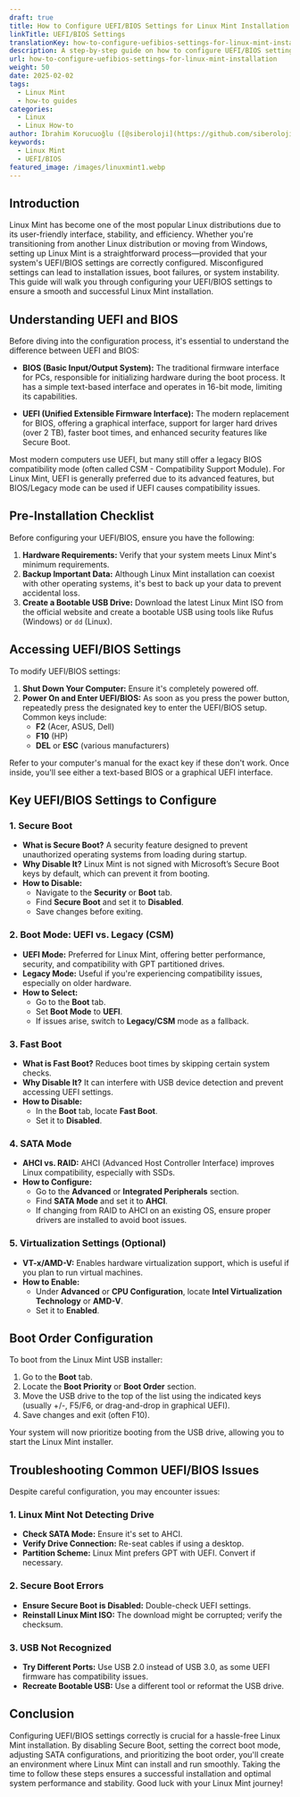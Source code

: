 ```yaml
---
draft: true
title: How to Configure UEFI/BIOS Settings for Linux Mint Installation
linkTitle: UEFI/BIOS Settings
translationKey: how-to-configure-uefibios-settings-for-linux-mint-installation
description: A step-by-step guide on how to configure UEFI/BIOS settings for Linux Mint installation.
url: how-to-configure-uefibios-settings-for-linux-mint-installation
weight: 50
date: 2025-02-02
tags:
  - Linux Mint
  - how-to guides
categories:
  - Linux
  - Linux How-to
author: İbrahim Korucuoğlu ([@siberoloji](https://github.com/siberoloji))
keywords:
  - Linux Mint
  - UEFI/BIOS
featured_image: /images/linuxmint1.webp
---
```

## Introduction

Linux Mint has become one of the most popular Linux distributions due to its user-friendly interface, stability, and efficiency. Whether you're transitioning from another Linux distribution or moving from Windows, setting up Linux Mint is a straightforward process—provided that your system's UEFI/BIOS settings are correctly configured. Misconfigured settings can lead to installation issues, boot failures, or system instability. This guide will walk you through configuring your UEFI/BIOS settings to ensure a smooth and successful Linux Mint installation.

## Understanding UEFI and BIOS

Before diving into the configuration process, it's essential to understand the difference between UEFI and BIOS:

- **BIOS (Basic Input/Output System):** The traditional firmware interface for PCs, responsible for initializing hardware during the boot process. It has a simple text-based interface and operates in 16-bit mode, limiting its capabilities.

- **UEFI (Unified Extensible Firmware Interface):** The modern replacement for BIOS, offering a graphical interface, support for larger hard drives (over 2 TB), faster boot times, and enhanced security features like Secure Boot.

Most modern computers use UEFI, but many still offer a legacy BIOS compatibility mode (often called CSM - Compatibility Support Module). For Linux Mint, UEFI is generally preferred due to its advanced features, but BIOS/Legacy mode can be used if UEFI causes compatibility issues.

## Pre-Installation Checklist

Before configuring your UEFI/BIOS, ensure you have the following:

1. **Hardware Requirements:** Verify that your system meets Linux Mint's minimum requirements.
2. **Backup Important Data:** Although Linux Mint installation can coexist with other operating systems, it's best to back up your data to prevent accidental loss.
3. **Create a Bootable USB Drive:** Download the latest Linux Mint ISO from the official website and create a bootable USB using tools like Rufus (Windows) or `dd` (Linux).

## Accessing UEFI/BIOS Settings

To modify UEFI/BIOS settings:

1. **Shut Down Your Computer:** Ensure it's completely powered off.
2. **Power On and Enter UEFI/BIOS:** As soon as you press the power button, repeatedly press the designated key to enter the UEFI/BIOS setup. Common keys include:
   - **F2** (Acer, ASUS, Dell)
   - **F10** (HP)
   - **DEL** or **ESC** (various manufacturers)

Refer to your computer's manual for the exact key if these don't work. Once inside, you'll see either a text-based BIOS or a graphical UEFI interface.

## Key UEFI/BIOS Settings to Configure

### 1. Secure Boot

- **What is Secure Boot?** A security feature designed to prevent unauthorized operating systems from loading during startup.
- **Why Disable It?** Linux Mint is not signed with Microsoft’s Secure Boot keys by default, which can prevent it from booting.
- **How to Disable:**
  - Navigate to the **Security** or **Boot** tab.
  - Find **Secure Boot** and set it to **Disabled**.
  - Save changes before exiting.

### 2. Boot Mode: UEFI vs. Legacy (CSM)

- **UEFI Mode:** Preferred for Linux Mint, offering better performance, security, and compatibility with GPT partitioned drives.
- **Legacy Mode:** Useful if you're experiencing compatibility issues, especially on older hardware.
- **How to Select:**
  - Go to the **Boot** tab.
  - Set **Boot Mode** to **UEFI**.
  - If issues arise, switch to **Legacy/CSM** mode as a fallback.

### 3. Fast Boot

- **What is Fast Boot?** Reduces boot times by skipping certain system checks.
- **Why Disable It?** It can interfere with USB device detection and prevent accessing UEFI settings.
- **How to Disable:**
  - In the **Boot** tab, locate **Fast Boot**.
  - Set it to **Disabled**.

### 4. SATA Mode

- **AHCI vs. RAID:** AHCI (Advanced Host Controller Interface) improves Linux compatibility, especially with SSDs.
- **How to Configure:**
  - Go to the **Advanced** or **Integrated Peripherals** section.
  - Find **SATA Mode** and set it to **AHCI**.
  - If changing from RAID to AHCI on an existing OS, ensure proper drivers are installed to avoid boot issues.

### 5. Virtualization Settings (Optional)

- **VT-x/AMD-V:** Enables hardware virtualization support, which is useful if you plan to run virtual machines.
- **How to Enable:**
  - Under **Advanced** or **CPU Configuration**, locate **Intel Virtualization Technology** or **AMD-V**.
  - Set it to **Enabled**.

## Boot Order Configuration

To boot from the Linux Mint USB installer:

1. Go to the **Boot** tab.
2. Locate the **Boot Priority** or **Boot Order** section.
3. Move the USB drive to the top of the list using the indicated keys (usually +/-, F5/F6, or drag-and-drop in graphical UEFI).
4. Save changes and exit (often F10).

Your system will now prioritize booting from the USB drive, allowing you to start the Linux Mint installer.

## Troubleshooting Common UEFI/BIOS Issues

Despite careful configuration, you may encounter issues:

### 1. Linux Mint Not Detecting Drive

- **Check SATA Mode:** Ensure it's set to AHCI.
- **Verify Drive Connection:** Re-seat cables if using a desktop.
- **Partition Scheme:** Linux Mint prefers GPT with UEFI. Convert if necessary.

### 2. Secure Boot Errors

- **Ensure Secure Boot is Disabled:** Double-check UEFI settings.
- **Reinstall Linux Mint ISO:** The download might be corrupted; verify the checksum.

### 3. USB Not Recognized

- **Try Different Ports:** Use USB 2.0 instead of USB 3.0, as some UEFI firmware has compatibility issues.
- **Recreate Bootable USB:** Use a different tool or reformat the USB drive.

## Conclusion

Configuring UEFI/BIOS settings correctly is crucial for a hassle-free Linux Mint installation. By disabling Secure Boot, setting the correct boot mode, adjusting SATA configurations, and prioritizing the boot order, you'll create an environment where Linux Mint can install and run smoothly. Taking the time to follow these steps ensures a successful installation and optimal system performance and stability. Good luck with your Linux Mint journey!
